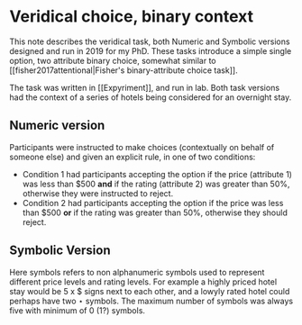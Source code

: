 # Veridical choice, binary context

This note describes the veridical task, both Numeric and Symbolic versions designed and run in 2019 for my PhD. These tasks introduce a simple single option, two attribute binary choice, somewhat similar to [[fisher2017attentional|Fisher's binary-attribute choice task]].

The task was written in [[Expyriment]], and run in lab. Both task versions had the context of a series of hotels being considered for an overnight stay.

## Numeric version

Participants were instructed to make choices (contextually on behalf of someone else) and given an explicit rule, in one of two conditions:

* Condition 1 had participants accepting the option if the price (attribute 1) was less than $500 **and** if the rating (attribute 2) was greater than 50%, otherwise they were instructed to reject.
* Condition 2 had participants accepting the option if the price was less than $500 **or** if the rating was greater than 50%, otherwise they should reject.

## Symbolic Version

Here symbols refers to non alphanumeric symbols used to represent different price levels and rating levels. For example a highly priced hotel stay would be 5 x $ signs next to each other, and a lowyly rated hotel could perhaps have two $\star$  symbols. The maximum number of symbols was always five with minimum of 0 (1?) symbols.